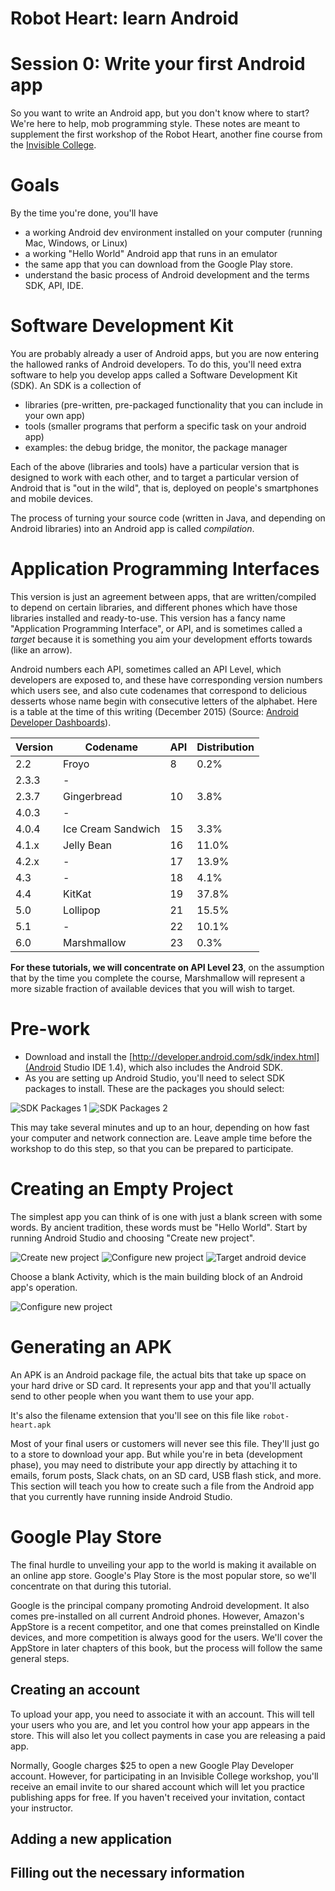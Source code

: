 Robot Heart: learn Android
==========================

# Session 0: Write your first Android app

So you want to write an Android app, but you don't know where to start?
We're here to help, mob programming style.
These notes are meant to supplement the first workshop of the
Robot Heart, another fine course from the [Invisible College](http://invisible.college).

# Goals

By the time you're done, you'll have

* a working Android dev environment installed on your computer (running Mac, Windows, or Linux)
* a working "Hello World" Android app that runs in an emulator
* the same app that you can download from the Google Play store.
* understand the basic process of Android development and the terms SDK, API, IDE.

<!--
TODO: waiting to hear back from workshop participant
 It will look like this spiffy Hello World app, written by one of our first workshop participants with his permission (thanks !)
-->

# Software Development Kit

You are probably already a user of Android apps, but you are now entering the hallowed ranks of Android developers. To do this, you'll need extra software to help you develop apps called a Software Development Kit (SDK). An SDK is a collection of 
* libraries (pre-written, pre-packaged functionality that you can include in your own app)
* tools (smaller programs that perform a specific task on your android app)
 * examples: the debug bridge, the monitor, the package manager

Each of the above (libraries and tools) have a particular version that is designed to work with each other, and to target a particular version of Android that is "out in the wild", that is, deployed on people's smartphones and mobile devices.

The process of turning your source code (written in Java, and depending on Android libraries) into an Android app is called *compilation*.

# Application Programming Interfaces

This version is just an agreement between apps, that are written/compiled to depend on certain libraries, and different phones which have those libraries installed and ready-to-use. This version has a fancy name "Application Programming Interface", or API, and is sometimes called a *target* because it is something you aim your development efforts towards (like an arrow).

Android numbers each API, sometimes called an API Level, which developers are exposed to, and these have corresponding version numbers which users see, and also cute codenames that correspond to delicious desserts whose name begin with consecutive letters of the alphabet. Here is a table at the time of this writing (December 2015) (Source: [Android Developer Dashboards](http://developer.android.com/about/dashboards/index.html)).

| Version	| Codename	            | API   | Distribution
|-----------|-----------------------|-------|-------------
| 2.2	    | Froyo	                | 8     | 0.2%
| 2.3.3     | -                     |       |
| 2.3.7     | Gingerbread           | 10    | 3.8%
| 4.0.3     | -                     |       |
| 4.0.4     | Ice Cream Sandwich	| 15	| 3.3%
| 4.1.x     | Jelly Bean            | 16	| 11.0%
| 4.2.x	    | -                     | 17	| 13.9%
| 4.3       | -                     | 18	| 4.1%
| 4.4       | KitKat                | 19	| 37.8%
| 5.0	    | Lollipop	            | 21	| 15.5%
| 5.1       | -                     | 22	| 10.1%
| 6.0       | Marshmallow           | 23    | 0.3%



**For these tutorials, we will concentrate on API Level 23**, on the assumption that by the time you complete the course, Marshmallow will represent a more sizable fraction of available devices that you will wish to target.

# Pre-work

* Download and install the [http://developer.android.com/sdk/index.html](Android Studio IDE 1.4), which also includes the Android SDK.
* As you are setting up Android Studio, you'll need to select SDK packages to
install. These are the packages you should select:

![SDK Packages 1](images/sdk-packages-1.png)
![SDK Packages 2](images/sdk-packages-2.png)

This may take several minutes and up to an hour, depending on how fast your computer and network connection are. Leave ample time before the workshop to do this step, so that you can be prepared to participate.

# Creating an Empty Project

The simplest app you can think of is one with just a blank screen with some words. By ancient tradition, these words must be "Hello World". Start by running Android Studio and choosing "Create new project".

![Create new project](images/create-new-project.png)
![Configure new project](images/config-new-project.png)
![Target android device](images/target-android-device.png)

Choose a blank Activity, which is the main building block of an Android app's operation.

![Configure new project](images/config-new-project.png)


# Generating an APK

An APK is an Android package file, the actual bits that take up space on your hard drive or SD card. It represents your app and that you'll actually send to other people when you want them to use your app.

It's also the filename extension that you'll see on this file like `robot-heart.apk`

Most of your final users or customers will never see this file. They'll just go to a store to download your app. But while you're in beta (development phase), you may need to distribute your app directly by attaching it to emails, forum posts, Slack chats, on an SD card, USB flash stick, and more. This section will teach you how to create such a file from the Android app that you currently have running inside Android Studio.

# Google Play Store

The final hurdle to unveiling your app to the world is making it available on an online app store. Google's Play Store is the most popular store, so we'll concentrate on that during this tutorial.

Google is the principal company promoting Android development. It also comes pre-installed on all current Android phones. However, Amazon's AppStore is a recent competitor, and one that comes preinstalled on Kindle devices, and more competition is always good for the users. We'll cover the AppStore in later chapters of this book, but the process will follow the same general steps.

## Creating an account

To upload your app, you need to associate it with an account. This will tell your users who you are, and let you control how your app appears in the store. This will also let you collect payments in case you are releasing a paid app.

Normally, Google charges $25 to open a new Google Play Developer account. However, for participating in an Invisible College workshop, you'll receive an email invite to our shared account which will let you practice publishing apps for free. If you haven't received your invitation, contact your instructor.



## Adding a new application

## Filling out the necessary information

### 
